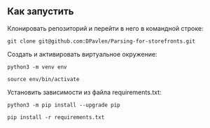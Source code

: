## Как запустить
Клонировать репозиторий и перейти в него в командной строке:
```
git clone git@github.com:DPavlen/Parsing-for-storefronts.git
```
Cоздать и активировать виртуальное окружение:
```
python3 -m venv env
```
```
source env/bin/activate
```
Установить зависимости из файла requirements.txt:
```
python3 -m pip install --upgrade pip
```
```
pip install -r requirements.txt
